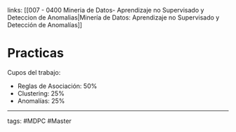  links: [[007 - 0400 Mineria de Datos- Aprendizaje no Supervisado y Deteccion de Anomalias|Minería de Datos: Aprendizaje no Supervisado y Detección de Anomalías]]
 


# Practicas

Cupos del trabajo:
- Reglas de Asociación: 50%
- Clustering: 25%
- Anomalías: 25%


---
tags:
	#MDPC #Master